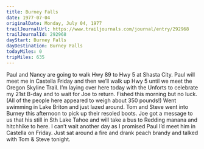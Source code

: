 ```yaml
---
title: Burney Falls
date: 1977-07-04
originalDate: Monday, July 04, 1977
trailJournalUrl: https://www.trailjournals.com/journal/entry/292968
trailJournalId: 292968
dayStart: Burney Falls
dayDestination: Burney Falls
todayMiles: 0
tripMiles: 635
---
```

Paul and Nancy are going to walk Hwy 89 to Hwy 5 at Shasta City. Paul will meet me in Castella Friday and then we’ll walk up Hwy 5 until we meet the Oregon Skyline Trail. I’m laying over here today with the Unforts to celebrate my 21st B-day and to wait for Joe to return. Fished this morning but no luck. (All of the people here appeared to weigh about 350 pounds!) Went swimming in Lake Briton and just lazed around. Tom and Steve went into Burney this afternoon to pick up their resoled boots. Joe got a message to us that his still in Sth Lake Tahoe and will take a bus to Redding manana and hitchhike to here. I can’t wait another day as I promised Paul I’d meet him in Castella on Friday. Just sat around a fire and drank peach brandy and talked with Tom & Steve tonight.

